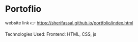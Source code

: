 # Portoflio
website link 👉 https://sherifassal.github.io/portfolio/index.html

Technologies Used: Frontend: HTML, CSS, js
